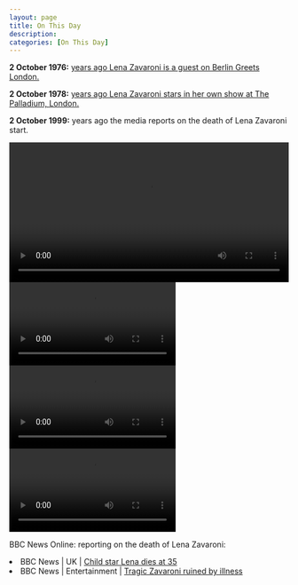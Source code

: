 ```yaml
---
layout: page
title: On This Day
description:
categories: [On This Day]
---
```


**2 October 1976:**
[<span id="age1"></span> years ago Lena Zavaroni is a guest on Berlin Greets London.](/bbc%20radio%202/1976/10/02/berlin-greets-london.html)

**2 October 1978:**
[<span id="age2"></span> years ago Lena Zavaroni stars in her own show at The Palladium, London.](/theatre/the%20lena%20zavaroni%20show/1978/10/02/the-lena-zavaroni-show.html)

**2 October 1999:**
<span id="age3"></span> years ago the media reports on the death of Lena Zavaroni start.

<video src="/assets/media/LENA ZAVARONI DIES  Archive Footage  ITN Source 1.mp4" width="100%" controls>
<p>If you are reading this, it is because your browser does not support the HTML5 video element.</p>
</video>


<video class="responsive-video" controls>
<source src="" type="video/mp4">
</video>

<video class="responsive-video" controls>
<source src="/assets/media/LENA ZAVARONI DIES  Archive Footage  ITN Source 2.mp4" type="video/mp4">
</video>

<video class="responsive-video" controls>
<source src="/assets/media/LENA ZAVARONI DIES  Archive Footage  ITN Source 3.mp4" type="video/mp4">
</video>


BBC News Online: reporting on the death of Lena Zavaroni:

<li>BBC News | UK | <a href="http://news.bbc.co.uk/1/hi/uk/463512.stm">Child star Lena dies at 35 <sup><small><i class="fa fa-external-link"></i></small></sup></a></li>
<li>BBC News | Entertainment | <a href="http://news.bbc.co.uk/1/hi/entertainment/463549.stm">Tragic Zavaroni ruined by illness <sup><small><i class="fa fa-external-link"></i></small></sup></a></li>

<!-- Script for calculating number of years ago -->
<script>
var dob = '19761002';
var year = Number(dob.substr(0, 4));
var month = Number(dob.substr(4, 2)) - 1;
var day = Number(dob.substr(6, 2));
var today = new Date();
var age1 = today.getFullYear() - year;
if (today.getMonth() < month || (today.getMonth() == month && today.getDate() < day)) {
age1--;
}
document.getElementById("age1").innerHTML=age1;

var dob = '19781002';
var year = Number(dob.substr(0, 4));
var month = Number(dob.substr(4, 2)) - 1;
var day = Number(dob.substr(6, 2));
var today = new Date();
var age2 = today.getFullYear() - year;
if (today.getMonth() < month || (today.getMonth() == month && today.getDate() < day)) {
age2--;
}
document.getElementById("age2").innerHTML=age2;

var dob = '19991002';
var year = Number(dob.substr(0, 4));
var month = Number(dob.substr(4, 2)) - 1;
var day = Number(dob.substr(6, 2));
var today = new Date();
var age3 = today.getFullYear() - year;
if (today.getMonth() < month || (today.getMonth() == month && today.getDate() < day)) {
age3--;
}
document.getElementById("age3").innerHTML=age3;
</script>
